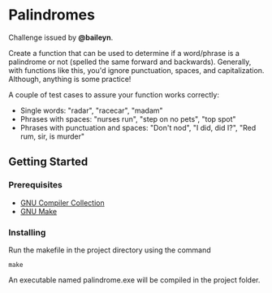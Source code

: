 # Palindromes

Challenge issued by **@baileyn**.

Create a function that can be used to determine if a word/phrase is a palindrome or not (spelled the same forward and backwards). Generally, with functions like this, you'd ignore punctuation, spaces, and capitalization. Although, anything is some practice! 

A couple of test cases to assure your function works correctly:
* Single words: "radar", "racecar", "madam"
* Phrases with spaces: "nurses run", "step on no pets", "top spot"
* Phrases with punctuation and spaces: "Don't nod", "I did, did I?", "Red rum, sir, is murder"

## Getting Started

### Prerequisites

* [GNU Compiler Collection](https://gcc.gnu.org/)
* [GNU Make](https://www.gnu.org/software/make/)

### Installing

Run the makefile in the project directory using the command

```
make
```

An executable named palindrome.exe will be compiled in the project folder.